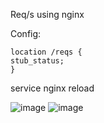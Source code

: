 Req/s using nginx

Config:

    location /reqs {
    stub_status;
    }

service nginx reload

![image](https://user-images.githubusercontent.com/94720916/190005618-18a0fbfc-65f2-4fd7-9b89-5f465fddc4a3.png)
![image](https://user-images.githubusercontent.com/94720916/190005719-a94e9e14-bcf2-445e-afeb-486c7e583a25.png)
